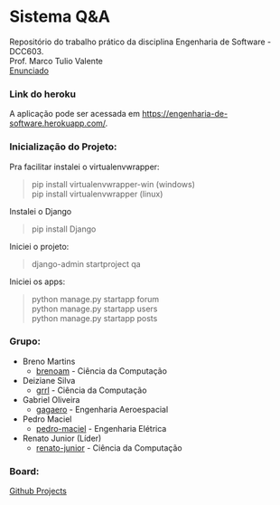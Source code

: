 # Sistema Q&A
Repositório do trabalho prático da disciplina Engenharia de Software - DCC603.  
Prof. Marco Tulio Valente  
[Enunciado](https://docs.google.com/presentation/d/1BEUp9gkb6H6AkRUCmX4V_kWdcWbOh88LuwPy0b_Fe-4/edit#slide=id.g5463a01ad7_1_6)

### Link do heroku
A aplicação pode ser acessada em https://engenharia-de-software.herokuapp.com/.

### Inicialização do Projeto:
Pra facilitar instalei o virtualenvwrapper:
> pip install virtualenvwrapper-win (windows)  
> pip install virtualenvwrapper (linux)

Instalei o Django
> pip install Django

Iniciei o projeto:
> django-admin startproject qa

Iniciei os apps:
> python manage.py startapp forum  
> python manage.py startapp users  
> python manage.py startapp posts  

### Grupo:
- Breno Martins                   
  - [brenoam](https://github.com/brenoam) - Ciência da Computação
- Deiziane Silva                  
  - [grrl](https://github.com/grrl) - Ciência da Computação
- Gabriel Oliveira                
  - [gagaero](https://github.com/gagaero) - Engenharia Aeroespacial
- Pedro Maciel
  - [pedro-maciel](https://github.com/pedro-maciel) - Engenharia Elétrica
- Renato Junior (Líder)           
  - [renato-junior](https://github.com/renaro-junior) - Ciência da Computação

### Board:
[Github Projects](https://github.com/grrl/engenharia-de-software/projects/1)
